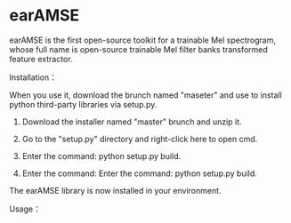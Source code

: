 # earAMSE
earAMSE is the first open-source toolkit for a trainable Mel spectrogram, whose full name is open-source trainable Mel filter banks transformed feature extractor.

Installation：

When you use it, download the brunch named "maseter" and use to install python third-party libraries via setup.py.

1. Download the installer named "master" brunch and unzip it.

2. Go to the "setup.py" directory and right-click here to open cmd.

3. Enter the command: python setup.py build.

4. Enter the command: Enter the command: python setup.py build.

The earAMSE library is now installed in your environment.

Usage：


